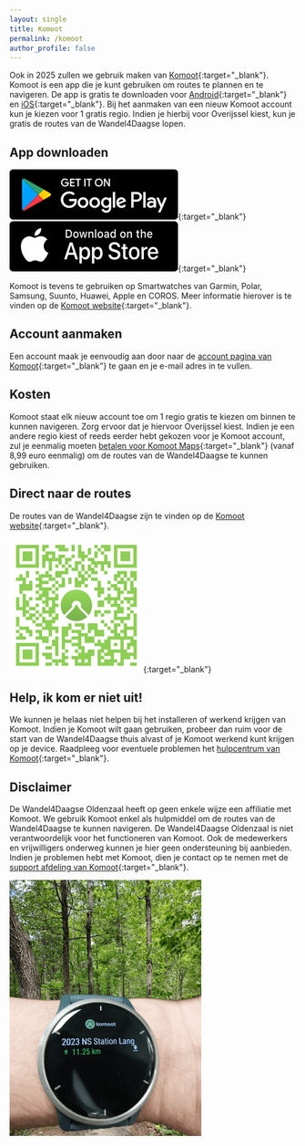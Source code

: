 ```yaml
---
layout: single
title: Komoot
permalink: /komoot
author_profile: false
---
```


Ook in 2025 zullen we gebruik maken van [Komoot](https://www.komoot.com/nl-nl){:target="_blank"}. Komoot is een app die je kunt gebruiken om routes te plannen en te navigeren. De app is gratis te downloaden voor [Android](https://play.google.com/store/search?q=komoot&c=apps){:target="_blank"} en [iOS](https://apps.apple.com/us/app/komoot-hike-bike-run/id447374873){:target="_blank"}. Bij het aanmaken van een nieuw Komoot account kun je kiezen voor 1 gratis regio. Indien je hierbij voor Overijssel kiest, kun je gratis de routes van de Wandel4Daagse lopen.

## App downloaden

[![Download Komoot voor Android](/assets/images/komoot/appstore-android-en.svg)](https://play.google.com/store/search?q=komoot&c=apps){:target="_blank"} 
[![Download Komoot voor iOS](/assets/images/komoot/appstore-iphone-en.svg)](https://apps.apple.com/us/app/komoot-hike-bike-run/id447374873){:target="_blank"}  

Komoot is tevens te gebruiken op Smartwatches van Garmin, Polar, Samsung, Suunto, Huawei, Apple en COROS. Meer informatie hierover is te vinden op de [Komoot website](https://www.komoot.com/nl-nl/smartwatches){:target="_blank"}.  

## Account aanmaken

Een account maak je eenvoudig aan door naar de [account pagina van Komoot](https://account.komoot.com/signin){:target="_blank"} te gaan en je e-mail adres in te vullen.

## Kosten

Komoot staat elk nieuw account toe om 1 regio gratis te kiezen om binnen te kunnen navigeren. Zorg ervoor dat je hiervoor Overijssel kiest. Indien je een andere regio kiest of reeds eerder hebt gekozen voor je Komoot account, zul je eenmalig moeten [betalen voor Komoot Maps](https://www.komoot.com/product/regions?lat=52.30853685&lng=6.914603743122237){:target="_blank"} (vanaf 8,99 euro eenmalig) om de routes van de Wandel4Daagse te kunnen gebruiken.  

## Direct naar de routes

De routes van de Wandel4Daagse zijn te vinden op de [Komoot website](https://www.komoot.com/user/3212223211369){:target="_blank"}.

[![Vind ons op Komoot](/assets/images/findusonkomoot.png)](https://www.komoot.com/user/3212223211369){:target="_blank"}  

## Help, ik kom er niet uit!

We kunnen je helaas niet helpen bij het installeren of werkend krijgen van Komoot. Indien je Komoot wilt gaan gebruiken, probeer dan ruim voor de start van de Wandel4Daagse thuis alvast of je Komoot werkend kunt krijgen op je device. Raadpleeg voor eventuele problemen het [hulpcentrum van Komoot](https://support.komoot.com/hc/nl){:target="_blank"}.

## Disclaimer

De Wandel4Daagse Oldenzaal heeft op geen enkele wijze een affiliatie met Komoot. We gebruik Komoot enkel als hulpmiddel om de routes van de Wandel4Daagse te kunnen navigeren. De Wandel4Daagse Oldenzaal is niet verantwoordelijk voor het functioneren van Komoot. Ook de medewerkers en vrijwilligers onderweg kunnen je hier geen ondersteuning bij aanbieden. Indien je problemen hebt met Komoot, dien je contact op te nemen met de [support afdeling van Komoot](https://support.komoot.com/hc/nl){:target="_blank"}.

![Komoot op Smartwatch](/assets/images/news/2023/komoothorloge.png)